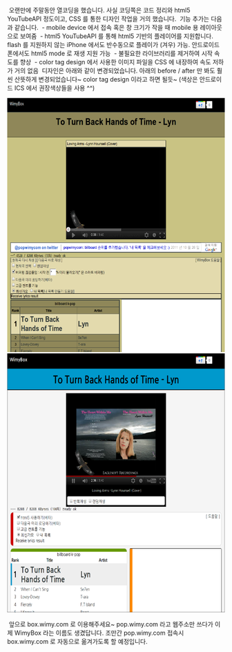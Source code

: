  오랜만에 주말동안 열코딩을 했습니다. 사실 코딩쪽은 코드 정리와 html5 YouTubeAPI 정도이고, CSS 를 통한 디자인 작업을 거의 했습니다.
 기능 추가는 다음과 같습니다.
 - mobile device 에서 접속 혹은 창 크기가 작을 때 mobile 용 레이아웃으로 보여줌
 - html5 YouTubeAPI 를 통해 html5 기반의 플레이어를 지원합니다. flash 를 지원하지 않는 iPhone 에서도 반수동으로 플레이가 (겨우) 가능. 안드로이드 폰에서도 html5 mode 로 재생 지원 가능
 - 불필요한 라이브러리를 제거하여 시작 속도를 향상
 - color tag design 에서 사용한 이미지 파일을 CSS 에 내장하여 속도 저하가 거의 없음
 디자인은 아래와 같이 변경되었습니다. 아래의 before / after 만 봐도 훨씬 산뜻하게 변경되었습니다~ color tag design 이라고 하면 될듯~ (색상은 안드로이드 ICS 에서 권장색상들을 사용 ^^)

<img src="before.png" width="620" height="588" />

<img src="after.png" width="620" height="599" />

 앞으로 box.wimy.com 로 이용해주세요~ pop.wimy.com 라고 웹주소만 쓰다가 이제 WimyBox 라는 이름도 생겼답니다. 조만간 pop.wimy.com 접속시 box.wimy.com 로 자동으로 옮겨가도록 할 예정입니다. 

